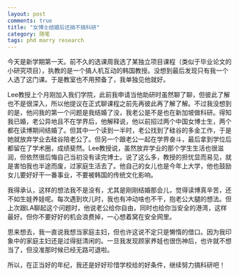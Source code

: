 ```yaml
---
layout: post
comments: true
title: "女博士结婚后还搞不搞科研"
category: 随笔
tags: phd marry research
---
```


今天是新学期第一天。前不久的选课周我选了某独立项目课程（类似于毕业论文的小研究项目），执教的是一个搞人机互动的韩国教授。没想到最后发现只有我一个人选了这门课。于是教室也不用预备了，我单独见他就好。

Lee教授上个月刚加入我们学院，此前我申请当他助研时虽然聊了聊，但彼此了解也不是很深入，所以他提议在正式聊课程之前先再彼此再了解了解。不过我没想到的是，他问我的第一个问题是我结婚了没，我老公是不是也在新加坡做科研。得知我已婚，老公异地且不在学界后，他解释说，他以前招过两个中国女博士生，两个都在读博期间结婚了。但其中一个读到一半时，老公找到了硅谷的多金工作，于是她就放弃学业去硅谷陪老公了。但另一个跟老公一起在学界奋斗，最后拿到学位后都留在了学术圈，成绩斐然。Lee教授说，虽然放弃学业的那个学生生活也很滋润，但依然很后悔自己当初没有读完博士。说了这么多，教授的担忧显而易见，就是害怕我也半途而废，过家庭生活去了。他自己的女儿也是今年上大学，他也鼓励女儿要好好干一番事业，不要被韩国的传统文化影响。

我得承认，这样的想法我不是没有，尤其是刚刚结婚那会儿，觉得读博真辛苦，还不如生娃养娃呢。每次遇到坎儿时，我也有冲动啥也不干，抱老公大腿的想法。但上次跟LA聊起这个问题时，他说老公给你自由，同时也给你当安全的港湾，这样最好。但你不要好好的机会浪费掉，一心想着窝在安全网里。

思来想去，我一直说我想当家庭主妇，但也许这说不定只是懒惰的借口。因为我印象中的家庭主妇还是过得挺清闲的。一旦我发现顾家养娃也很伤神后，也许就不想当了，但没准那时候已经无路可退啦。

所以，在正当好的年纪，我还是好好珍惜学校给的好条件，继续努力搞科研吧！


